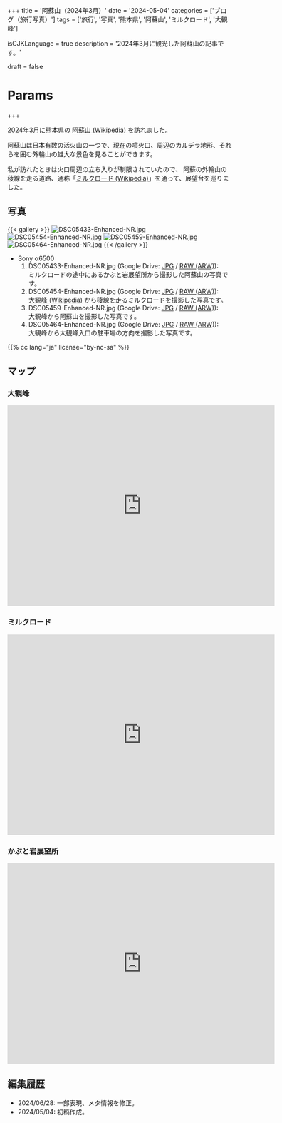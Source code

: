 +++
title = '阿蘇山（2024年3月）'
date = '2024-05-04'
categories = ['ブログ（旅行写真）']
tags = ['旅行', '写真', '熊本県', '阿蘇山', 'ミルクロード', '大観峰']

isCJKLanguage = true
description = '2024年3月に観光した阿蘇山の記事です。'

draft = false

# Params
+++


2024年3月に熊本県の [阿蘇山 (Wikipedia)](https://ja.wikipedia.org/wiki/%E9%98%BF%E8%98%87%E5%B1%B1) を訪れました。

阿蘇山は日本有数の活火山の一つで、現在の噴火口、周辺のカルデラ地形、それらを囲む外輪山の雄大な景色を見ることができます。

私が訪れたときは火口周辺の立ち入りが制限されていたので、
阿蘇の外輪山の稜線を走る道路、通称「[ミルクロード (Wikipedia)](https://ja.wikipedia.org/wiki/%E7%86%8A%E6%9C%AC%E7%9C%8C%E9%81%93339%E5%8F%B7%E5%8C%97%E5%A4%96%E8%BC%AA%E5%B1%B1%E5%A4%A7%E6%B4%A5%E7%B7%9A)」を通って、展望台を巡りました。


## 写真

{{< gallery >}}
    <img src="DSC05433-Enhanced-NR.jpg" alt="DSC05433-Enhanced-NR.jpg" class="grid-w50" />
    <img src="DSC05454-Enhanced-NR.jpg" alt="DSC05454-Enhanced-NR.jpg" class="grid-w50" />
    <img src="DSC05459-Enhanced-NR.jpg" alt="DSC05459-Enhanced-NR.jpg" class="grid-w50" />
    <img src="DSC05464-Enhanced-NR.jpg" alt="DSC05464-Enhanced-NR.jpg" class="grid-w50" />
{{< /gallery >}}


- Sony α6500
    1. DSC05433-Enhanced-NR.jpg (Google Drive: [JPG](https://drive.google.com/file/d/1Gl4lSEx2Ag1iCNr5lBGZHfCfsxh7ASJo/view?usp=drive_link) / [RAW (ARW)](https://drive.google.com/file/d/131-cCVsIqJVTk5I5IpCeONRP8zEF6Uf_/view?usp=drive_link)):  
       ミルクロードの途中にあるかぶと岩展望所から撮影した阿蘇山の写真です。
    1. DSC05454-Enhanced-NR.jpg (Google Drive: [JPG](https://drive.google.com/file/d/1yTZH0Qh84zjMcEKVsJNQgsWIYxnicNSp/view?usp=drive_link) / [RAW (ARW)](https://drive.google.com/file/d/1vzJ7xY0FBIoCsWUE_PLudP55GRys2R3b/view?usp=drive_link)):  
       [大観峰 (Wikipedia)](https://ja.wikipedia.org/wiki/%E5%A4%A7%E8%A6%B3%E5%B3%B0) から稜線を走るミルクロードを撮影した写真です。
    1. DSC05459-Enhanced-NR.jpg (Google Drive: [JPG](https://drive.google.com/file/d/1R5yyDEbGx_0e8u2C_sF2KUUKQimY3Fv2/view?usp=drive_link) / [RAW (ARW)](https://drive.google.com/file/d/1Rd7Z4zfskP3oPHQZH3-PbAdi-oG6wBJq/view?usp=drive_link)):  
       大観峰から阿蘇山を撮影した写真です。
    1. DSC05464-Enhanced-NR.jpg (Google Drive: [JPG](https://drive.google.com/file/d/1WlpeytN06xt-7EPwA6Xb-4WM0U0eZd0g/view?usp=drive_link) / [RAW (ARW)](https://drive.google.com/file/d/1yFJeteUhin3tUBcYgZ8D2KyfEX1QK-CI/view?usp=drive_link)):  
       大観峰から大観峰入口の駐車場の方向を撮影した写真です。


{{% cc lang="ja" license="by-nc-sa" %}}


## マップ

### 大観峰

<iframe src="https://www.google.com/maps/embed?pb=!1m18!1m12!1m3!1d13385.12084323811!2d131.0570098709315!3d32.99638717389749!2m3!1f0!2f0!3f0!3m2!1i1024!2i768!4f13.1!3m3!1m2!1s0x3541244778a75a13%3A0xd2d7c47437373478!2sDaikanbo!5e0!3m2!1sen!2sjp!4v1714806714570!5m2!1sen!2sjp" width="600" height="450" style="border:0;" allowfullscreen="" loading="lazy" referrerpolicy="no-referrer-when-downgrade"></iframe>

### ミルクロード

<iframe src="https://www.google.com/maps/embed?pb=!1m18!1m12!1m3!1d22746.157525460585!2d131.02425909386363!3d32.99683888994309!2m3!1f0!2f0!3f0!3m2!1i1024!2i768!4f13.1!3m3!1m2!1s0x354125fab825b67b%3A0x9db5ff3cfdeb1bbf!2z44Of44Or44Kv44Ot44O844OJ!5e0!3m2!1sen!2sjp!4v1714806753542!5m2!1sen!2sjp" width="600" height="450" style="border:0;" allowfullscreen="" loading="lazy" referrerpolicy="no-referrer-when-downgrade"></iframe>


### かぶと岩展望所

<iframe src="https://www.google.com/maps/embed?pb=!1m18!1m12!1m3!1d1673.3965547599419!2d131.0152839!3d32.9828598!2m3!1f0!2f0!3f0!3m2!1i1024!2i768!4f13.1!3m3!1m2!1s0x3541216b944f692f%3A0x6be271f76d71d0e6!2sKabutoiwa%20Scenic%20Overlook!5e0!3m2!1sen!2sjp!4v1714807241877!5m2!1sen!2sjp" width="600" height="450" style="border:0;" allowfullscreen="" loading="lazy" referrerpolicy="no-referrer-when-downgrade"></iframe>


## 編集履歴

- 2024/06/28: 一部表現、メタ情報を修正。
- 2024/05/04: 初稿作成。

